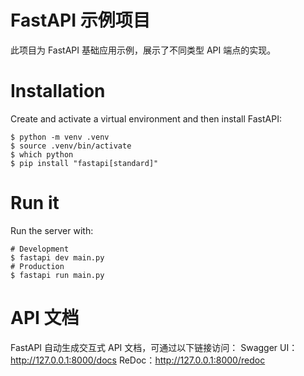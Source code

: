 # FastAPI 示例项目
此项目为 FastAPI 基础应用示例，展示了不同类型 API 端点的实现。

# Installation
Create and activate a virtual environment and then install FastAPI:
```
$ python -m venv .venv
$ source .venv/bin/activate
$ which python
$ pip install "fastapi[standard]"
```

# Run it
Run the server with:
```
# Development
$ fastapi dev main.py
# Production
$ fastapi run main.py
```

# API 文档
FastAPI 自动生成交互式 API 文档，可通过以下链接访问：
Swagger UI：http://127.0.0.1:8000/docs
ReDoc：http://127.0.0.1:8000/redoc